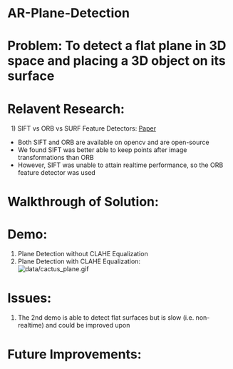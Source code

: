 # AR-Plane-Detection
# Problem: To detect a flat plane in 3D space and placing a 3D object on its surface

# Relavent Research:  
&nbsp;&nbsp;1) SIFT vs ORB vs SURF Feature Detectors: [Paper](https://arxiv.org/abs/1710.02726)  
  * Both SIFT and ORB are available on opencv and are open-source  
  * We found SIFT was better able to keep points after image transformations than ORB  
  * However, SIFT was unable to attain realtime performance, so the ORB feature detector was used  

# Walkthrough of Solution:

# Demo:  
1) Plane Detection without CLAHE Equalization
2) Plane Detection with CLAHE Equalization:  
   ![data/cactus_plane.gif](https://github.com/supreethub/AR-Plane-Detection/blob/main/data/cactus_plane.gif)
# Issues:
1) The 2nd demo is able to detect flat surfaces but is slow (i.e. non-realtime) and could be improved upon
# Future Improvements: 
